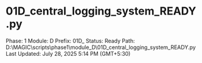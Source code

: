 # 01D_central_logging_system_READY.py

Phase: 1
Module: D
Prefix: 01D_
Status: Ready
Path: D:\MAGIC\scripts\phase1\module_D\01D_central_logging_system_READY.py
Last Updated: July 28, 2025 5:14 PM (GMT+5:30)

